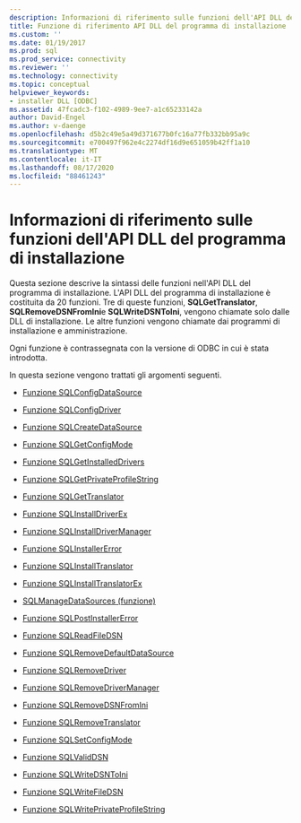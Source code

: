 ```yaml
---
description: Informazioni di riferimento sulle funzioni dell'API DLL del programma di installazione
title: Funzione di riferimento API DLL del programma di installazione | Microsoft Docs
ms.custom: ''
ms.date: 01/19/2017
ms.prod: sql
ms.prod_service: connectivity
ms.reviewer: ''
ms.technology: connectivity
ms.topic: conceptual
helpviewer_keywords:
- installer DLL [ODBC]
ms.assetid: 47fcadc3-f102-4989-9ee7-a1c65233142a
author: David-Engel
ms.author: v-daenge
ms.openlocfilehash: d5b2c49e5a49d371677b0fc16a77fb332bb95a9c
ms.sourcegitcommit: e700497f962e4c2274df16d9e651059b42ff1a10
ms.translationtype: MT
ms.contentlocale: it-IT
ms.lasthandoff: 08/17/2020
ms.locfileid: "88461243"
---
```

# <a name="installer-dll-api-reference-function"></a>Informazioni di riferimento sulle funzioni dell'API DLL del programma di installazione
Questa sezione descrive la sintassi delle funzioni nell'API DLL del programma di installazione. L'API DLL del programma di installazione è costituita da 20 funzioni. Tre di queste funzioni, **SQLGetTranslator**, **SQLRemoveDSNFromIni**e **SQLWriteDSNToIni**, vengono chiamate solo dalle DLL di installazione. Le altre funzioni vengono chiamate dai programmi di installazione e amministrazione.  
  
 Ogni funzione è contrassegnata con la versione di ODBC in cui è stata introdotta.  
  
 In questa sezione vengono trattati gli argomenti seguenti.  
  
-   [Funzione SQLConfigDataSource](../../../odbc/reference/syntax/sqlconfigdatasource-function.md)  
  
-   [Funzione SQLConfigDriver](../../../odbc/reference/syntax/sqlconfigdriver-function.md)  
  
-   [Funzione SQLCreateDataSource](../../../odbc/reference/syntax/sqlcreatedatasource-function.md)  
  
-   [Funzione SQLGetConfigMode](../../../odbc/reference/syntax/sqlgetconfigmode-function.md)  
  
-   [Funzione SQLGetInstalledDrivers](../../../odbc/reference/syntax/sqlgetinstalleddrivers-function.md)  
  
-   [Funzione SQLGetPrivateProfileString](../../../odbc/reference/syntax/sqlgetprivateprofilestring-function.md)  
  
-   [Funzione SQLGetTranslator](../../../odbc/reference/syntax/sqlgettranslator-function.md)  
  
-   [Funzione SQLInstallDriverEx](../../../odbc/reference/syntax/sqlinstalldriverex-function.md)  
  
-   [Funzione SQLInstallDriverManager](../../../odbc/reference/syntax/sqlinstalldrivermanager-function.md)  
  
-   [Funzione SQLInstallerError](../../../odbc/reference/syntax/sqlinstallererror-function.md)  
  
-   [Funzione SQLInstallTranslator](../../../odbc/reference/syntax/sqlinstalltranslator-function.md)  
  
-   [Funzione SQLInstallTranslatorEx](../../../odbc/reference/syntax/sqlinstalltranslatorex-function.md)  
  
-   [SQLManageDataSources (funzione)](../../../odbc/reference/syntax/sqlmanagedatasources.md)  
  
-   [Funzione SQLPostInstallerError](../../../odbc/reference/syntax/sqlpostinstallererror-function.md)  
  
-   [Funzione SQLReadFileDSN](../../../odbc/reference/syntax/sqlreadfiledsn-function.md)  
  
-   [Funzione SQLRemoveDefaultDataSource](../../../odbc/reference/syntax/sqlremovedefaultdatasource-function.md)  
  
-   [Funzione SQLRemoveDriver](../../../odbc/reference/syntax/sqlremovedriver-function.md)  
  
-   [Funzione SQLRemoveDriverManager](../../../odbc/reference/syntax/sqlremovedrivermanager-function.md)  
  
-   [Funzione SQLRemoveDSNFromIni](../../../odbc/reference/syntax/sqlremovedsnfromini-function.md)  
  
-   [Funzione SQLRemoveTranslator](../../../odbc/reference/syntax/sqlremovetranslator-function.md)  
  
-   [Funzione SQLSetConfigMode](../../../odbc/reference/syntax/sqlsetconfigmode-function.md)  
  
-   [Funzione SQLValidDSN](../../../odbc/reference/syntax/sqlvaliddsn-function.md)  
  
-   [Funzione SQLWriteDSNToIni](../../../odbc/reference/syntax/sqlwritedsntoini-function.md)  
  
-   [Funzione SQLWriteFileDSN](../../../odbc/reference/syntax/sqlwritefiledsn-function.md)  
  
-   [Funzione SQLWritePrivateProfileString](../../../odbc/reference/syntax/sqlwriteprivateprofilestring-function.md)
